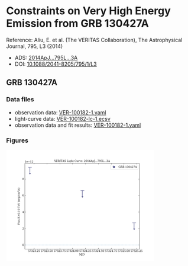 # Constraints on Very High Energy Emission from GRB 130427A

Reference:
Aliu, E. et al. (The VERITAS Collaboration), The Astrophysical Journal, 795, L3 (2014)

- ADS: [2014ApJ...795L...3A](http://adsabs.harvard.edu/abs/2014ApJ...795L...3A)
- DOI: [10.1088/2041-8205/795/1/L3](https://doi.org/10.1088/2041-8205/795/1/L3)

## GRB 130427A
### Data files

- observation data: [VER-100182-1.yaml](VER-100182-1.yaml)  
- light-curve data: [VER-100182-lc-1.ecsv](VER-100182-lc-1.ecsv)  
- observation data and fit results: [VER-100182-1.yaml](VER-100182-1.yaml)  


### Figures

<img src="figures/2014ApJ...795L...3A-VER-100182-1-lc.png" alt="drawing" width="400"/>


